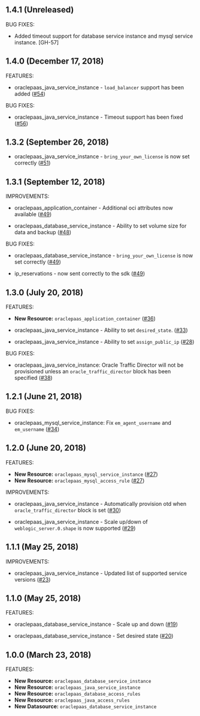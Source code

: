 ## 1.4.1 (Unreleased)

BUG FIXES:

* Added timeout support for database service instance and mysql service instance. [GH-57]

## 1.4.0 (December 17, 2018)

FEATURES: 

* oraclepaas_java_service_instance - `load_balancer` support has been added ([#54](https://github.com/terraform-providers/terraform-provider-oraclepaas/issues/54))

BUG FIXES:

* oraclepaas_java_service_instance - Timeout support has been fixed ([#56](https://github.com/terraform-providers/terraform-provider-oraclepaas/issues/56))

## 1.3.2 (September 26, 2018)

* oraclepaas_java_service_instance -  `bring_your_own_license` is now set correctly ([#51](https://github.com/terraform-providers/terraform-provider-oraclepaas/issues/51))

## 1.3.1 (September 12, 2018)

IMPROVEMENTS: 

* oraclepaas_application_container - Additional oci attributes now available ([#49](https://github.com/terraform-providers/terraform-provider-oraclepaas/issues/49))

* oraclepaas_database_service_instance - Ability to set volume size for data and backup ([#48](https://github.com/terraform-providers/terraform-provider-oraclepaas/issues/48))


BUG FIXES: 

* oraclepaas_database_service_instance - `bring_your_own_license` is now set correctly ([#49](https://github.com/terraform-providers/terraform-provider-oraclepaas/issues/49))

* ip_reservations - now sent correctly to the sdk ([#49](https://github.com/terraform-providers/terraform-provider-oraclepaas/issues/49))

## 1.3.0 (July 20, 2018)

FEATURES:

* **New Resource:** `oraclepaas_application_container` ([#36](https://github.com/terraform-providers/terraform-provider-oraclepaas/issues/36))

* oraclepaas_java_service_instance - Ability to set `desired_state`. ([#33](https://github.com/terraform-providers/terraform-provider-oraclepaas/issues/33))

* oraclepaas_java_service_instance - Ability to set `assign_public_ip` ([#28](https://github.com/terraform-providers/terraform-provider-oraclepaas/issues/28))

BUG FIXES: 

* oraclepaas_java_service_instance: Oracle Traffic Director will not be provisioned unless an `oracle_traffic_director` block has been specified ([#38](https://github.com/terraform-providers/terraform-provider-oraclepaas/issues/38))

## 1.2.1 (June 21, 2018)

BUG FIXES: 

* oraclepaas_mysql_service_instance: Fix `em_agent_username` and `em_username` ([#34](https://github.com/terraform-providers/terraform-provider-oraclepaas/issues/34))

## 1.2.0 (June 20, 2018)

FEATURES: 

* **New Resource:** `oraclepaas_mysql_service_instance` ([#27](https://github.com/terraform-providers/terraform-provider-oraclepaas/issues/27))
* **New Resource:** `oraclepaas_mysql_access_rule` ([#27](https://github.com/terraform-providers/terraform-provider-oraclepaas/issues/27))

IMPROVEMENTS:

* oraclepaas_java_service_instance - Automatically provision otd when `oracle_traffic_director` block is set ([#30](https://github.com/terraform-providers/terraform-provider-oraclepaas/issues/30))

* oraclepaas_java_service_instance - Scale up/down of `weblogic_server.0.shape` is now supported ([#29](https://github.com/terraform-providers/terraform-provider-oraclepaas/issues/29))

## 1.1.1 (May 25, 2018)

IMPROVEMENTS: 

* oraclepaas_java_service_instance - Updated list of supported service versions ([#23](https://github.com/terraform-providers/terraform-provider-oraclepaas/issues/23))

## 1.1.0 (May 25, 2018)

FEATURES:

* oraclepaas_database_service_instance - Scale up and down ([#19](https://github.com/terraform-providers/terraform-provider-oraclepaas/issues/19))

* oraclepaas_database_service_instance - Set desired state ([#20](https://github.com/terraform-providers/terraform-provider-oraclepaas/issues/20))

## 1.0.0 (March 23, 2018)

FEATURES:

* **New Resource:** `oraclepaas_database_service_instance`
* **New Resource:** `oraclepaas_java_service_instance`
* **New Resource:** `oraclepaas_database_access_rules`
* **New Resource:** `oraclepaas_java_access_rules`
* **New Datasource:** `oraclepaas_database_service_instance`
